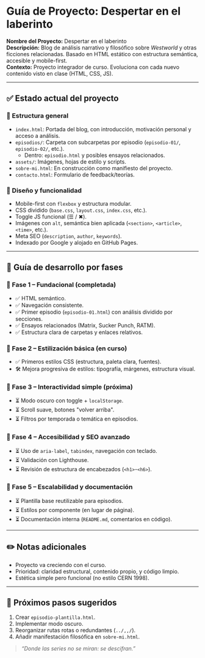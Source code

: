 # Guía de Proyecto: Despertar en el laberinto

**Nombre del Proyecto:** Despertar en el laberinto  
**Descripción:** Blog de análisis narrativo y filosófico sobre *Westworld* y otras ficciones relacionadas. Basado en HTML estático con estructura semántica, accesible y mobile-first.  
**Contexto:** Proyecto integrador de curso. Evoluciona con cada nuevo contenido visto en clase (HTML, CSS, JS).  

---

## ✅ Estado actual del proyecto

### 📁 Estructura general
- `index.html`: Portada del blog, con introducción, motivación personal y acceso a análisis.
- `episodios/`: Carpeta con subcarpetas por episodio (`episodio-01/`, `episodio-02/`, etc.).
  - Dentro: `episodio.html` y posibles ensayos relacionados.
- `assets/`: Imágenes, hojas de estilo y scripts.
- `sobre-mi.html`: En construcción como manifiesto del proyecto.
- `contacto.html`: Formulario de feedback/teorías.

### 🎨 Diseño y funcionalidad
- Mobile-first con `flexbox` y estructura modular.
- CSS dividido (`base.css`, `layout.css`, `index.css`, etc.).
- Toggle JS funcional (☰ / ✖).
- Imágenes con `alt`, semántica bien aplicada (`<section>`, `<article>`, `<time>`, etc.).
- Meta SEO (`description`, `author`, `keywords`).
- Indexado por Google y alojado en GitHub Pages.

---

## 🧭 Guía de desarrollo por fases

### 🔹 Fase 1 – Fundacional (completada)
- ✅ HTML semántico.
- ✅ Navegación consistente.
- ✅ Primer episodio (`episodio-01.html`) con análisis dividido por secciones.
- ✅ Ensayos relacionados (Matrix, Sucker Punch, RATM).
- ✅ Estructura clara de carpetas y enlaces relativos.

### 🔹 Fase 2 – Estilización básica (en curso)
- ✅ Primeros estilos CSS (estructura, paleta clara, fuentes).
- 🛠 Mejora progresiva de estilos: tipografía, márgenes, estructura visual.

### 🔹 Fase 3 – Interactividad simple (próxima)
- ⏳ Modo oscuro con toggle + `localStorage`.
- ⏳ Scroll suave, botones "volver arriba".
- ⏳ Filtros por temporada o temática en episodios.

### 🔹 Fase 4 – Accesibilidad y SEO avanzado
- ⏳ Uso de `aria-label`, `tabindex`, navegación con teclado.
- ⏳ Validación con Lighthouse.
- ⏳ Revisión de estructura de encabezados (`<h1>`-`<h6>`).

### 🔹 Fase 5 – Escalabilidad y documentación
- ⏳ Plantilla base reutilizable para episodios.
- ⏳ Estilos por componente (en lugar de página).
- ⏳ Documentación interna (`README.md`, comentarios en código).

---

## ✏️ Notas adicionales
- Proyecto va creciendo con el curso.
- Prioridad: claridad estructural, contenido propio, y código limpio.
- Estética simple pero funcional (no estilo CERN 1998).

---

## 🚀 Próximos pasos sugeridos
1. Crear `episodio-plantilla.html`.
2. Implementar modo oscuro.
3. Reorganizar rutas rotas o redundantes (`../,,/`).
4. Añadir manifestación filosófica en `sobre-mi.html`.

> _“Donde las series no se miran: se descifran.”_

